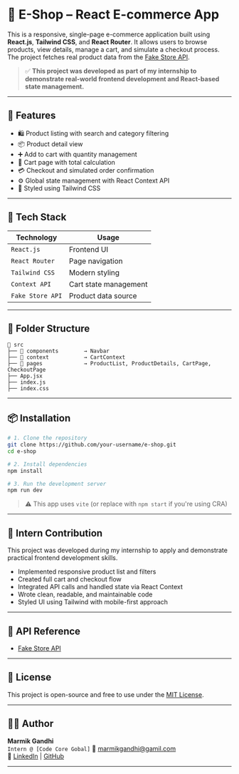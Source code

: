 # 🛒 E-Shop – React E-commerce App

This is a responsive, single-page e-commerce application built using **React.js**, **Tailwind CSS**, and **React Router**. It allows users to browse products, view details, manage a cart, and simulate a checkout process. The project fetches real product data from the [Fake Store API](https://fakestoreapi.com/).

> ✅ **This project was developed as part of my internship to demonstrate real-world frontend development and React-based state management.**

---

## 🚀 Features

- 🛍 Product listing with search and category filtering  
- 📦 Product detail view  
- ➕ Add to cart with quantity management  
- 🧾 Cart page with total calculation  
- 💳 Checkout and simulated order confirmation  
- ⚙️ Global state management with React Context API  
- 🎨 Styled using Tailwind CSS  

---

## 🧱 Tech Stack

| Technology       | Usage                          |
|------------------|-------------------------------|
| `React.js`       | Frontend UI                   |
| `React Router`   | Page navigation               |
| `Tailwind CSS`   | Modern styling                |
| `Context API`    | Cart state management         |
| `Fake Store API` | Product data source           |

---

## 📂 Folder Structure

```
📁 src
├── 📁 components        → Navbar
├── 📁 context           → CartContext
├── 📁 pages             → ProductList, ProductDetails, CartPage, CheckoutPage
├── App.jsx
├── index.js
├── index.css
```

---

## 📦 Installation

```bash
# 1. Clone the repository
git clone https://github.com/your-username/e-shop.git
cd e-shop

# 2. Install dependencies
npm install

# 3. Run the development server
npm run dev
```

> ⚠️ This app uses `vite` (or replace with `npm start` if you're using CRA)

---

## 📌 Intern Contribution

This project was developed during my internship to apply and demonstrate practical frontend development skills.

- Implemented responsive product list and filters  
- Created full cart and checkout flow  
- Integrated API calls and handled state via React Context  
- Wrote clean, readable, and maintainable code  
- Styled UI using Tailwind with mobile-first approach  

---

## 🔗 API Reference

- [Fake Store API](https://fakestoreapi.com/)

---

## 📃 License

This project is open-source and free to use under the [MIT License](LICENSE).

---

## 🙋‍♂️ Author

**Marmik Gandhi**  
`Intern @ [Code Core Gobal]` 
📧 [marmikgandhi@gamil.com](mailto:marmikgandhi@gamil.com)  
🔗 [LinkedIn](https://www.linkedin.com/in/marmik-gandhi/) | [GitHub](https://github.com/MarmikGandhi)

---
